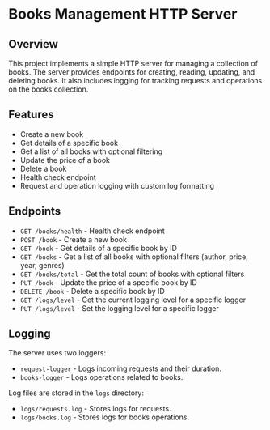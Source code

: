 # Books Management HTTP Server

## Overview
This project implements a simple HTTP server for managing a collection of books. The server provides endpoints for creating, reading, updating, and deleting books. It also includes logging for tracking requests and operations on the books collection.

## Features
- Create a new book
- Get details of a specific book
- Get a list of all books with optional filtering
- Update the price of a book
- Delete a book
- Health check endpoint
- Request and operation logging with custom log formatting

## Endpoints
- `GET /books/health` - Health check endpoint
- `POST /book` - Create a new book
- `GET /book` - Get details of a specific book by ID
- `GET /books` - Get a list of all books with optional filters (author, price, year, genres)
- `GET /books/total` - Get the total count of books with optional filters
- `PUT /book` - Update the price of a specific book by ID
- `DELETE /book` - Delete a specific book by ID
- `GET /logs/level` - Get the current logging level for a specific logger
- `PUT /logs/level` - Set the logging level for a specific logger

## Logging
The server uses two loggers:
- `request-logger` - Logs incoming requests and their duration.
- `books-logger` - Logs operations related to books.

Log files are stored in the `logs` directory:
- `logs/requests.log` - Stores logs for requests.
- `logs/books.log` - Stores logs for books operations.

